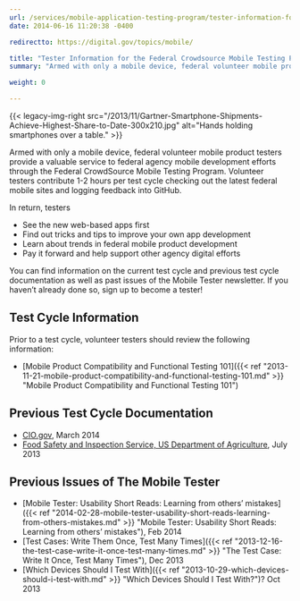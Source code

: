 ```yaml
---
url: /services/mobile-application-testing-program/tester-information-for-the-federal-crowdsource-mobile-testing-program/
date: 2014-06-16 11:20:38 -0400

redirectto: https://digital.gov/topics/mobile/

title: "Tester Information for the Federal Crowdsource Mobile Testing Program"
summary: "Armed with only a mobile device, federal volunteer mobile product testers provide a valuable service to federal agency mobile development efforts through the Crowdsource Mobile Testing Program."

weight: 0

---
```


{{< legacy-img-right src="/2013/11/Gartner-Smartphone-Shipments-Achieve-Highest-Share-to-Date-300x210.jpg" alt="Hands holding smartphones over a table." >}}

Armed with only a mobile device, federal volunteer mobile product testers provide a valuable service to federal agency mobile development efforts through the Federal CrowdSource Mobile Testing Program. Volunteer testers contribute 1-2 hours per test cycle checking out the latest federal mobile sites and logging feedback into GitHub.

In return, testers

* See the new web-based apps first
* Find out tricks and tips to improve your own app development
* Learn about trends in federal mobile product development
* Pay it forward and help support other agency digital efforts

You can find information on the current test cycle and previous test cycle documentation as well as past issues of the Mobile Tester newsletter. If you haven&#8217;t already done so, sign up to become a tester!

## Test Cycle Information

Prior to a test cycle, volunteer testers should review the following information:

* [Mobile Product Compatibility and Functional Testing 101]({{< ref "2013-11-21-mobile-product-compatibility-and-functional-testing-101.md" >}} "Mobile Product Compatibility and Functional Testing 101")

## Previous Test Cycle Documentation

* [CIO.gov](https://github.com/GSA/Crowdsource-Testing-CIO.gov), March 2014
* [Food Safety and Inspection Service, US Department of Agriculture](https://github.com/GSA/Crowdsource-Testing-USDA_FSIS), July 2013

## Previous Issues of The Mobile Tester

* [Mobile Tester: Usability Short Reads: Learning from others’ mistakes]({{< ref "2014-02-28-mobile-tester-usability-short-reads-learning-from-others-mistakes.md" >}} "Mobile Tester: Usability Short Reads: Learning from others’ mistakes"), Feb 2014
* [Test Cases: Write Them Once, Test Many Times]({{< ref "2013-12-16-the-test-case-write-it-once-test-many-times.md" >}} "The Test Case: Write It Once, Test Many Times"), Dec 2013
* [Which Devices Should I Test With]({{< ref "2013-10-29-which-devices-should-i-test-with.md" >}} "Which Devices Should I Test With?")? Oct 2013

